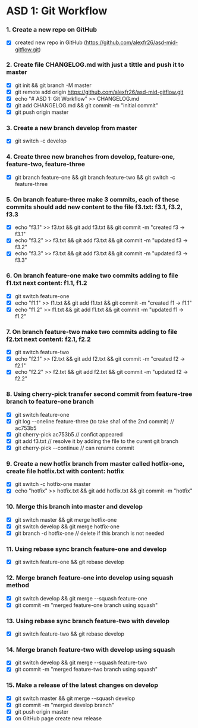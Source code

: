 # ASD 1: Git Workflow

### 1. Create a new repo on GitHub

- [x] created new repo in GitHub (https://github.com/alexfr26/asd-mid-gitflow.git)

### 2. Create file CHANGELOG.md with just a tittle and push it to master

- [x] git init && git branch -M master
- [x] git remote add origin https://github.com/alexfr26/asd-mid-gitflow.git
- [x] echo "# ASD 1: Git Workflow" >> CHANGELOG.md
- [x] git add CHANGELOG.md && git commit -m "initial commit"
- [x] git push origin master

### 3. Create a new branch develop from master

- [x] git switch -c develop

### 4. Create three new branches from develop, feature-one, feature-two, feature-three

- [x] git branch feature-one && git branch feature-two && git switch -c feature-three

### 5. On branch feature-three make 3 commits, each of these commits should add new content to the file f3.txt: f3.1, f3.2, f3.3

- [x] echo "f3.1" >> f3.txt && git add f3.txt && git commit -m "created f3 -> f3.1"
- [x] echo "f3.2" >> f3.txt && git add f3.txt && git commit -m "updated f3 -> f3.2"
- [x] echo "f3.3" >> f3.txt && git add f3.txt && git commit -m "updated f3 -> f3.3"

### 6. On branch feature-one make two commits adding to file f1.txt next content: f1.1, f1.2

- [x] git switch feature-one
- [x] echo "f1.1" >> f1.txt && git add f1.txt && git commit -m "created f1 -> f1.1"
- [x] echo "f1.2" >> f1.txt && git add f1.txt && git commit -m "updated f1 -> f1.2"

### 7. On branch feature-two make two commits adding to file f2.txt next content: f2.1, f2.2

- [x] git switch feature-two
- [x] echo "f2.1" >> f2.txt && git add f2.txt && git commit -m "created f2 -> f2.1"
- [x] echo "f2.2" >> f2.txt && git add f2.txt && git commit -m "updated f2 -> f2.2"

### 8. Using cherry-pick transfer second commit from feature-tree branch to feature-one branch

- [x] git switch feature-one
- [x] git log --oneline feature-three (to take sha1 of the 2nd commit) // ac753b5
- [x] git cherry-pick ac753b5 // confict appeared
- [x] git add f3.txt // resolve it by adding the file to the curent git branch
- [x] git cherry-pick --continue // can rename commit

### 9. Create a new hotfix branch from master called hotfix-one, create file hotfix.txt with content: hotfix

- [x] git switch -c hotfix-one master
- [x] echo "hotfix" >> hotfix.txt && git add hotfix.txt && git commit -m "hotfix"

### 10. Merge this branch into master and develop

- [x] git switch master && git merge hotfix-one
- [x] git switch develop && git merge hotfix-one
- [x] git branch -d hotfix-one // delete if this branch is not needed

### 11. Using rebase sync branch feature-one and develop

- [x] git switch feature-one && git rebase develop

### 12. Merge branch feature-one into develop using squash method

- [x] git switch develop && git merge --squash feature-one
- [x] git commit -m "merged feature-one branch using squash"

### 13. Using rebase sync branch feature-two with develop

- [x] git switch feature-two && git rebase develop

### 14. Merge branch feature-two with develop using squash

- [x] git switch develop && git merge --squash feature-two
- [x] git commit -m "merged feature-two branch using squash"

### 15. Make a release of the latest changes on develop

- [x] git switch master && git merge --squash develop
- [x] git commit -m "merged develop branch"
- [x] git push origin master
- [x] on GitHub page create new release
